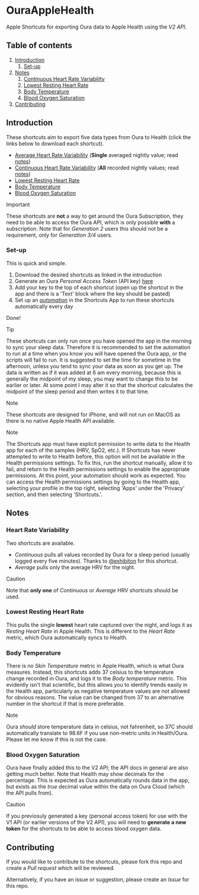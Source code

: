 # OuraAppleHealth

Apple Shortcuts for exporting Oura data to Apple Health using the _V2 API_.

## Table of contents

1. [Introduction](#introduction)
   1. [Set-up](#set-up)
2. [Notes](#notes)
   1. [Continuous Heart Rate Variability](#hrv)
   2. [Lowest Resting Heart Rate](#rhr)
   3. [Body Temperature](#temp)
   4. [Blood Oxygen Saturation](#spo2)
3. [Contributing](#contributing)

## Introduction <a name="introduction"></a>

These shortcuts aim to export five data types from Oura to Health (click the links below to download each shortcut).

- [Average Heart Rate Variability](https://www.icloud.com/shortcuts/1b1023a29d514d25bbfdcb7e40f63531) (__Single__ averaged nightly value; read [notes](#hrv))
- [Continuous Heart Rate Variability](https://www.icloud.com/shortcuts/66849a9e5b584ce1ad48912266f8136f) (__All__ recorded nightly values; read [notes](#hrv))
- [Lowest Resting Heart Rate](https://www.icloud.com/shortcuts/53e063d2f99249cfb10aed02acb24ec8)
- [Body Temperature](https://www.icloud.com/shortcuts/53e6629a3ae6442d8e3d31b472c2d6c2)
- [Blood Oxygen Saturation](https://www.icloud.com/shortcuts/550e3e9a53df46c6a3c2c9f2baaefd0b)

> [!IMPORTANT]
> These shortcuts are **not** a way to get around the Oura Subscription, they need to be able to access the Oura API, which is only possible **with** a subscription. Note that for _Generation 2_ users this should not be a requirement, only for _Generation 3/4_ users.

### Set-up <a name="set-up"></a>

This is quick and simple.

1. Download the desired shortcuts as linked in the introduction
2. Generate an Oura _Personal Access Token_ (API key) [here](https://cloud.ouraring.com/personal-access-tokens)
3. Add your key to the top of each shortcut (open up the shortcut in the app and there is a 'Text' block where the key should be pasted)
4. Set up an [_automation_](https://support.apple.com/guide/shortcuts/create-a-new-personal-automation-apdfbdbd7123/ios) in the Shortcuts App to run these shortcuts automatically every day

Done!

> [!TIP]
> These shortcuts can only run once you have opened the app in the morning to sync your sleep data. Therefore it is recommended to set the automation to run at a time when you know you will have opened the Oura app, or the scripts will fail to run. It is suggested to set the time for sometime in the afternoon, unless you tend to sync your data as soon as you get up. The data is written as if it was added at 6 am every morning, because this is generally the midpoint of my sleep, you may want to change this to be earlier or later. At some point I may alter it so that the shortcut calculates the midpoint of the sleep period and then writes it to that time.

> [!NOTE]
> These shortcuts are designed for iPhone, and will not run on MacOS as there is no native Apple Health API available.

> [!NOTE]
> The Shortcuts app must have explicit permission to write data to the Health app for each of the samples (HRV, SpO2, etc.). If Shortcuts has never attempted to write to Health before, this option will not be available in the Health permissions settings. To fix this, run the shortcut manually, allow it to fail, and return to the Health permissions settings to enable the appropriate permissions. At this point, your automation should work as expected. You can access the Health permissions settings by going to the Health app, selecting your profile in the top right, selecting 'Apps' under the 'Privacy' section, and then selecting 'Shortcuts.'.

## Notes <a name="notes"></a>

### Heart Rate Variability <a name="hrv"></a>

Two shortcuts are available.
- _Continuous_ pulls all values recorded by Oura for a sleep period (usually logged every five minutes). Thanks to [@exhibiton](https://github.com/exhibiton) for this shortcut.
- _Average_ pulls only the average HRV for the night.

> [!CAUTION]
> Note that __only one__ of _Continuous_ or _Average_ HRV shortcuts should be used.

### Lowest Resting Heart Rate <a name="rhr"></a>

This pulls the single **lowest** heart rate captured over the night, and logs it as _Resting Heart Rate_ in Apple Health. This is different to the _Heart Rate_ metric, which Oura automatically syncs to Health.

### Body Temperature <a name="temp"></a>

There is no _Skin Temperature_ metric in Apple Health, which is what Oura measures. Instead, this shortcuts adds 37 celsius to the temperature change recorded in Oura, and logs it to the _Body temperature_ metric. This evidently isn't that scientific, but this allows you to identify trends easily in the Health app, particularly as negative temperature values are not allowed for obvious reasons. The value can be changed from 37 to an alternative number in the shortcut if that is more preferable.

> [!NOTE]
> Oura _should_ store temperature data in celsius, not fahrenheit, so 37C should automatically translate to 98.6F if you use non-metric units in Health/Oura. Please let me know if this is not the case.

### Blood Oxygen Saturation <a name="spo2"></a>

Oura have finally added this to the V2 API; the API docs in general are also getting much better. Note that Health may show decimals for the percentage. This is expected as Oura automatically rounds data in the app, but exists as the _true_ decimal value within the data on Oura Cloud (which the API pulls from).

> [!CAUTION]
> If you previosuly generated a key (personal access token) for use with the V1 API (or earlier versions of the V2 API), you will need to **generate a new token** for the shortcuts to be able to access blood oxygen data.

## Contributing <a name="contributing"></a>

If you would like to contribute to the shortcuts, please fork this repo and create a _Pull request_ which will be reviewed.

Alternatively, if you have an issue or suggestion, please create an _Issue_ for this repo.
